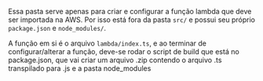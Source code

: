Essa pasta serve apenas para criar e configurar a função lambda que deve ser importada na AWS.
Por isso está fora da pasta `src/` e possui seu próprio `package.json` e `node_modules/`.

A função em si é o arquivo `lambda/index.ts`, e ao terminar de configurar/alterar a função,
deve-se rodar o script de build que está no package.json, que vai criar um arquivo .zip
contendo o arquivo .ts transpilado para .js e a pasta node_modules
